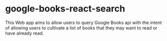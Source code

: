 # google-books-react-search
This Web app aims to allow users to query Google Books api with the intent of allowing users to cultivate a list of books that they may want to read or have already read.